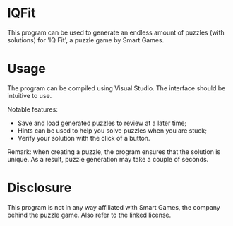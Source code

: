 # IQFit
This program can be used to generate an endless amount of puzzles (with solutions) for 'IQ Fit', a puzzle game by Smart Games.

# Usage
The program can be compiled using Visual Studio. The interface should be intuitive to use. 

Notable features: 
  - Save and load generated puzzles to review at a later time;
  - Hints can be used to help you solve puzzles when you are stuck;
  - Verify your solution with the click of a button.

Remark: when creating a puzzle, the program ensures that the solution is unique. As a result, puzzle generation may take a couple of seconds.

# Disclosure
This program is not in any way affiliated with Smart Games, the company behind the puzzle game. Also refer to the linked license.
